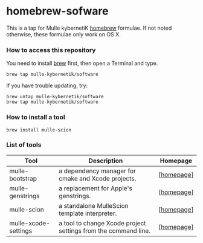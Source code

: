 # homebrew-sofware

This is a tap for Mulle kybernetiK [homebrew](//brew.sh) formulae. If not noted otherwise, these formulae only work on OS X.

### How to access this repository

You need to install [brew](//brew.sh) first, then open a Terminal and type.

~~~
brew tap mulle-kybernetik/software
~~~

If you have trouble updating, try:

~~~
brew untap mulle-kybernetik/software
brew tap mulle-kybernetik/software
~~~

### How to install a tool

~~~
brew install mulle-scion
~~~


### List of tools

Tool              | Description   | Homepage
-----------------|----------------|-------------
mulle-bootstrap  | a dependency manager for cmake and Xcode projects. | [[homepage](https://www.mulle-kybernetik.com/software/git/mulle-bootstrap)]
mulle-genstrings | a replacement for Apple's genstrings. | [[homepage](https://www.mulle-kybernetik.com/software/git/mulle-genstrings)]
mulle-scion      | a standalone MulleScion template interpreter. | [[homepage](https://www.mulle-kybernetik.com/software/git/MulleScion)]
mulle-xcode-settings |  a tool to change Xcode project settings from the command line. |[[homepage](http://www.mulle-kybernetik.com/software/git/mulle-xcode-settings)]
